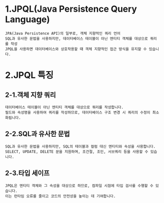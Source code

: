 # 1.JPQL(Java Persistence Query Language)
    JPA(Java Persistence API)의 일부로, 객체 지향적인 쿼리 언어
    SQL과 유사한 문법을 사용하지만, 데이터베이스 테이블이 아닌 엔티티 객체를 대상으로 쿼리를 작성
    JPQL을 사용하면 데이터베이스와 상호작용할 때 객체 지향적인 접근 방식을 유지할 수 있습니다.

# 2.JPQL 특징
## 2-1.객체 지향 쿼리
    데이터베이스 테이블이 아닌 엔티티 객체를 대상으로 쿼리를 작성합니다.
    필드와 속성명을 사용하여 쿼리를 작성하므로, 데이터베이스 구조 변경 시 쿼리의 수정이 최소화됩니다.

## 2-2.SQL과 유사한 문법
    SQL과 유사한 문법을 사용하지만, SQL의 테이블과 컬럼 대신 엔티티와 속성을 사용합니다.
    SELECT, UPDATE, DELETE 문을 지원하며, 조건절, 조인, 서브쿼리 등을 사용할 수 있습니다.

## 2-3.타입 세이프
    JPQL은 엔티티 객체와 그 속성을 대상으로 하므로, 컴파일 시점에 타입 검사를 수행할 수 있습니다.
    이는 런타임 오류를 줄이고 코드의 안전성을 높이는 데 기여합니다.
